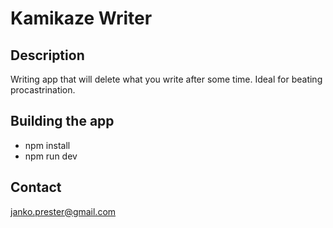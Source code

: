 # Kamikaze Writer

## Description
Writing app that will delete what you write after some time. Ideal for beating procastrination.

## Building the app
* npm install
* npm run dev

## Contact
janko.prester@gmail.com




